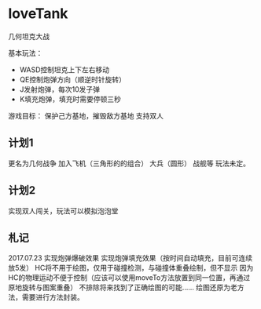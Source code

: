 # loveTank
几何坦克大战

基本玩法：
- WASD控制坦克上下左右移动
- QE控制炮弹方向（顺逆时针旋转）
- J发射炮弹，每次10发子弹
- K填充炮弹，填充时需要停顿三秒

游戏目标：
保护己方基地，摧毁敌方基地
支持双人

## 计划1
更名为几何战争
加入飞机（三角形的的组合）
大兵（圆形）
战舰等
玩法未定。
## 计划2
实现双人闯关，玩法可以模拟泡泡堂

## 札记
2017.07.23
实现炮弹爆破效果
实现炮弹填充效果（按时间自动填充，目前可连续放5发）
HC将不用于绘图，仅用于碰撞检测，与碰撞体重叠绘制，但不显示
因为HC的物理运动不便于控制（应该可以使用moveTo方法放置到同一位置，再通过原地旋转与图案重叠）
不排除将来找到了正确绘图的可能……
绘图还原为老方法，需要进行方法封装。


